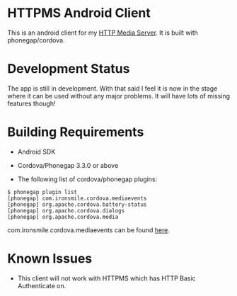 HTTPMS Android Client
============

This is an android client for my [HTTP Media Server](https://github.com/ironsmile/httpms). It is built with phonegap/cordova.


Development Status
============
The app is still in development. With that said I feel it is now in the stage where it can be used without any major problems. It will have lots of missing features though!


Building Requirements
============

* Android SDK

* Cordova/Phonegap 3.3.0 or above

* The following list of cordova/phonegap plugins:

```
$ phonegap plugin list
[phonegap] com.ironsmile.cordova.mediaevents
[phonegap] org.apache.cordova.battery-status
[phonegap] org.apache.cordova.dialogs
[phonegap] org.apache.cordova.media
```

com.ironsmile.cordova.mediaevents can be found [here](https://github.com/ironsmile/com.ironsmile.cordova.mediaevents).


Known Issues
============
* This client will not work with HTTPMS which has HTTP Basic Authenticate on.
